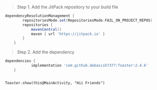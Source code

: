 > Step 1. Add the JitPack repository to your build file

```gradle
dependencyResolutionManagement {
		repositoriesMode.set(RepositoriesMode.FAIL_ON_PROJECT_REPOS)
		repositories {
			mavenCentral()
			maven { url 'https://jitpack.io' }
		}
	}
```

 > Step 2. Add the dependency

```gradle
dependencies {
	        implementation 'com.github.debasish7377:Toaster:2.4.6'
	}
```
``` Toast implementation

Toaster.show(this@MainActivity, "Hii Friends")

```
